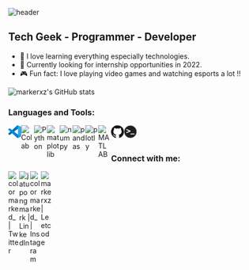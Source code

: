 ![header](https://capsule-render.vercel.app/api?type=waving&&color=timeGradient&height=300&section=header&text=WELCOME%20TO%20MY%20GITHUB%20👋&animation=fadeIn&fontAlignY=30&fontSize=40)

## Tech Geek - Programmer - Developer

- 🌱 I love learning everything especially technologies.
- 👯 Currently looking for internship opportunities in 2022.
- 🎮 Fun fact: I love playing video games and watching esports a lot !!

![markerxz's GitHub stats](https://github-readme-stats.vercel.app/api?username=markerxz&show_icons=true&theme=radical)

### Languages and Tools:

[<img align="left" alt="Visual Studio Code" width="26px" src="https://raw.githubusercontent.com/github/explore/80688e429a7d4ef2fca1e82350fe8e3517d3494d/topics/visual-studio-code/visual-studio-code.png" />][linkedin]
[<img align="left" alt="Colab" width="26px" src="https://encrypted-tbn0.gstatic.com/images?q=tbn:ANd9GcTOUCw6EGyF9_vJg-hOx6_mxB0f2W3yw60_pG_hMF9zvlUrtv4-Vy9ehi3ftuOcG444j0s&usqp=CAU" />][linkedin]
[<img align="left" alt="Python" width="26px" src="https://upload.wikimedia.org/wikipedia/commons/thumb/c/c3/Python-logo-notext.svg/1200px-Python-logo-notext.svg.png" />][linkedin]
[<img align="left" alt="matplotlib" width="26px" src="https://upload.wikimedia.org/wikipedia/commons/thumb/8/84/Matplotlib_icon.svg/1200px-Matplotlib_icon.svg.png" />][linkedin]
[<img align="left" alt="numpy" width="26px" src="https://user-images.githubusercontent.com/67586773/105040771-43887300-5a88-11eb-9f01-bee100b9ef22.png" />][linkedin]
[<img align="left" alt="pandas" width="26px" src="https://numfocus.org/wp-content/uploads/2016/07/pandas-logo-300.png" />][linkedin]
[<img align="left" alt="plotly" width="26px" src="https://upload.wikimedia.org/wikipedia/commons/thumb/8/8a/Plotly_logo_for_digital_final_%286%29.png/1024px-Plotly_logo_for_digital_final_%286%29.png" />][linkedin]
[<img align="left" alt="MATLAB" width="26px" src="https://upload.wikimedia.org/wikipedia/commons/thumb/2/21/Matlab_Logo.png/667px-Matlab_Logo.png" />][linkedin]
[<img align="left" alt="GitHub" width="26px" src="https://raw.githubusercontent.com/github/explore/78df643247d429f6cc873026c0622819ad797942/topics/github/github.png" />][linkedin]
[<img align="left" alt="Terminal" width="26px" src="https://raw.githubusercontent.com/github/explore/80688e429a7d4ef2fca1e82350fe8e3517d3494d/topics/terminal/terminal.png" />][linkedin]

<br />
<br />

### Connect with me:

[<img align="left" alt="colormarked_ | Twitter" width="22px" src="https://cdn.jsdelivr.net/npm/simple-icons@v3/icons/twitter.svg" />][twitter]
[<img align="left" alt="jatupongmark | LinkedIn" width="22px" src="https://cdn.jsdelivr.net/npm/simple-icons@v3/icons/linkedin.svg" />][linkedin]
[<img align="left" alt="colormarked_ | Instagram" width="22px" src="https://cdn.jsdelivr.net/npm/simple-icons@v3/icons/instagram.svg" />][instagram]
[<img align="left" alt="markerxz | Leetcode" width="22px" src="https://cdn.jsdelivr.net/npm/simple-icons@3.13.0/icons/leetcode.svg" />][leetcode]
<br />

[twitter]: https://twitter.com/colormarked_
[leetcode]: https://leetcode.com/markerxz/
[linkedin]: https://www.linkedin.com/in/jatupongmark/
[instagram]: https://www.instagram.com/colormarked_/
